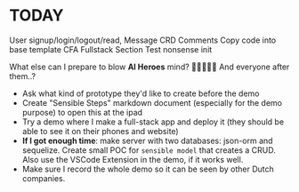# TODAY

User signup/login/logout/read, Message CRD
Comments
Copy code into base template
CFA Fullstack Section
Test nonsense init

What else can I prepare to blow **AI Heroes** mind? 🤯🤯🤯🤯🤯 And everyone after them..?

- Ask what kind of prototype they'd like to create before the demo
- Create "Sensible Steps" markdown document (especially for the demo purpose) to open this at the ipad
- Try a demo where I make a full-stack app and deploy it (they should be able to see it on their phones and website)
- **If I got enough time**: make server with two databases: json-orm and sequelize. Create small POC for `sensible model` that creates a CRUD. Also use the VSCode Extension in the demo, if it works well.
- Make sure I record the whole demo so it can be seen by other Dutch companies.
